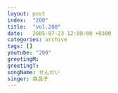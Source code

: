 ```yaml
---
layout: post
index:  "200"
title:  "vol.200"
date:   2005-07-23 12:00:00 +0300
categories: archive
tags: []
youtube: "200"
greetingM: 
greetingT: 
songName: せんせい
singer: 森昌子
---
```

